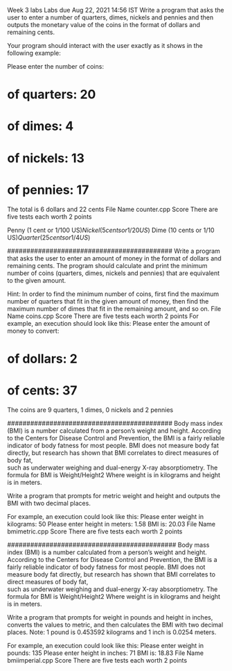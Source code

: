 Week 3 labs 
Labs due Aug 22, 2021 14:56 IST
Write a program that asks the user to enter a number of quarters, dimes, nickels and pennies and then outputs the monetary value of the coins in the format of dollars and remaining cents.

Your program should interact with the user exactly as it shows in the following example:

Please enter the number of coins:
# of quarters: 20
# of dimes: 4
# of nickels: 13
# of pennies: 17
The total is 6 dollars and 22 cents
File Name 
counter.cpp
Score
There are five tests each worth 2 points

Penny (1 cent or 1/100 US$)
Nickel (5 cents or 1/20 US$)
Dime (10 cents or 1/10 US$)
Quarter (25 cents or 1/4 US$)


###########################################
Write a program that asks the user to enter an amount of money in the format of dollars and remaining cents. The program should calculate and print the minimum number of coins (quarters, dimes, nickels and pennies) that    are equivalent to the given amount.

Hint: In order to find the minimum number of coins, first find the maximum number of quarters that fit in the given amount of money, then find the maximum number of dimes that fit in the remaining amount, and so on.
File Name 
coins.cpp
Score
There are five tests each worth 2 points
For example, an execution should look like  this:
Please enter the amount of money to convert:

# of dollars: 2
# of cents: 37
The coins are 9 quarters, 1 dimes, 0 nickels and 2 pennies

###########################################
Body mass index (BMI) is a number calculated from  a person’s weight and height.
According to the Centers for Disease Control and Prevention, the BMI is a fairly
reliable indicator of body fatness for most people. BMI does not measure body fat
directly, but research has shown that  BMI correlates to direct  measures  of  body  fat,  
such  as  underwater  weighing  and dual-energy X-ray absorptiometry. The formula 
for BMI is
    Weight/Height2
Where weight is in kilograms and height is in meters.

Write a program that prompts for metric weight and height and outputs the BMI with two decimal places.

For example,  an  execution could look  like  this:
Please enter weight in kilograms: 50
Please enter height in meters: 1.58
BMI is: 20.03
File Name 
bmimetric.cpp
Score
There are five tests each worth 2 points

############################################
Body  mass  index (BMI) is  a number  calculated  from  a person’s weight and height.
According to the Centers for Disease Control and Prevention, the BMI is a fairly
reliable indicator of body fatness for most people. BMI does not measure body fat
directly, but research  has shown that  BMI correlates  to  direct  measures  of  body  fat,  
such  as  underwater  weighing  and dual-energy X-ray absorptiometry. The formula 
for BMI is
    Weight/Height2
Where weight is in kilograms and height is in meters.

Write a program that prompts for weight in pounds and height in inches, 
converts  the values to metric, and then calculates the BMI  with two decimal places.
Note: 1 pound is  0.453592  kilograms and 1 inch is 0.0254  meters.

For example,  an  execution could look  like  this:
Please enter weight in pounds: 135
Please enter height in inches: 71
BMI is: 18.83
File Name 
bmiimperial.cpp
Score
There are five tests each worth 2 points